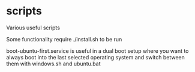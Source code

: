 # scripts
Various useful scripts

Some functionality require ./install.sh to be run

boot-ubuntu-first.service is useful in a dual boot setup where you want to always boot into the last selected operating system and switch between them with windows.sh and ubuntu.bat
